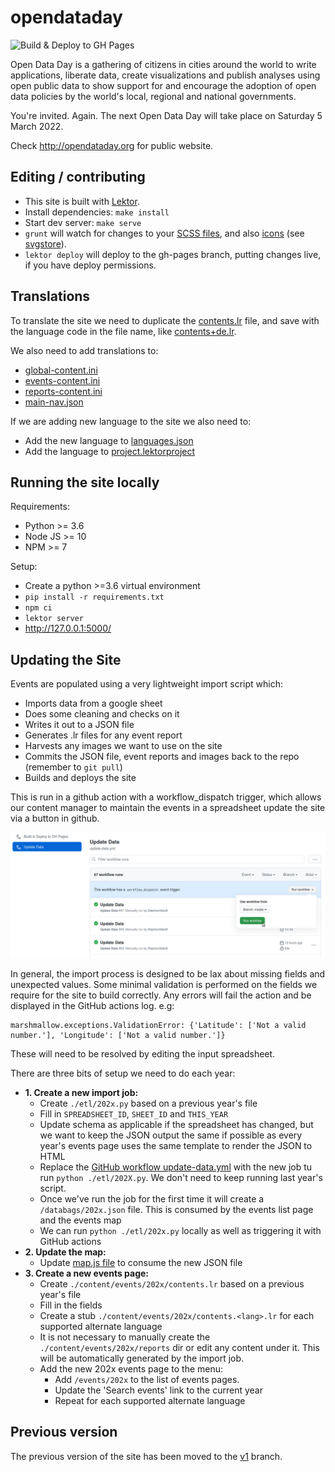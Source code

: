 # opendataday

![Build & Deploy to GH Pages](https://github.com/okfn/opendataday/workflows/Build%20&%20Deploy%20to%20GH%20Pages/badge.svg?branch=master)

Open Data Day is a gathering of citizens in cities around the world to write applications, liberate data, create visualizations and publish analyses using open public data to show support for and encourage the adoption of open data policies by the world's local, regional and national governments.

You're invited. Again. The next Open Data Day will take place on Saturday 5 March 2022.

Check <http://opendataday.org> for public website.

## Editing / contributing

* This site is built with [Lektor](https://www.getlektor.com/).
* Install dependencies: `make install`
* Start dev server: `make serve`
* `grunt` will watch for changes to your [SCSS files](https://github.com/okfn/opendataday/tree/master/assets/scss), and also [icons](https://github.com/okfn/opendataday/tree/master/assets/icons) (see [svgstore](https://github.com/FWeinb/grunt-svgstore)).
* `lektor deploy` will deploy to the gh-pages branch, putting changes live, if you have deploy permissions.

## Translations

To translate the site we need to duplicate the [contents.lr](https://github.com/okfn/opendataday/blob/master/content/contents.lr) file, and save with the language code in the file name, like [contents+de.lr](https://github.com/okfn/opendataday/blob/master/content/contents%2Bde.lr).

We also need to add translations to:

* [global-content.ini](https://github.com/okfn/opendataday/blob/master/databags/global-content.ini)
* [events-content.ini](https://github.com/okfn/opendataday/blob/master/databags/events-content.ini)
* [reports-content.ini](https://github.com/okfn/opendataday/blob/master/databags/reports-content.ini)
* [main-nav.json](https://github.com/okfn/opendataday/blob/master/databags/main-nav.json)

If we are adding new language to the site we also need to:

* Add the new language to [languages.json](https://github.com/okfn/opendataday/blob/master/databags/languages.json)
* Add the language to [project.lektorproject](https://github.com/okfn/opendataday/blob/master/project.lektorproject)

## Running the site locally

Requirements:
- Python >= 3.6
- Node JS >= 10
- NPM >= 7

Setup:
- Create a python >=3.6 virtual environment
- `pip install -r requirements.txt`
- `npm ci`
- `lektor server`
- http://127.0.0.1:5000/

## Updating the Site

Events are populated using a very lightweight import script which:

- Imports data from a google sheet
- Does some cleaning and checks on it
- Writes it out to a JSON file
- Generates .lr files for any event report
- Harvests any images we want to use on the site
- Commits the JSON file, event reports and images back to the repo (remember to `git pull`)
- Builds and deploys the site

This is run in a github action with a workflow_dispatch trigger, which allows our content manager to maintain the events in a spreadsheet update the site via a button in github.

![screenshot](update-data.png)

In general, the import process is designed to be lax about missing fields and unexpected values. Some minimal validation is performed on the fields we require for the site to build correctly. Any errors will fail the action and be displayed in the GitHub actions log. e.g:

```
marshmallow.exceptions.ValidationError: {'Latitude': ['Not a valid number.'], 'Longitude': ['Not a valid number.']}
```

These will need to be resolved by editing the input spreadsheet.


There are three bits of setup we need to do each year:


- **1. Create a new import job:**
    - Create `./etl/202x.py` based on a previous year's file
    - Fill in `SPREADSHEET_ID`, `SHEET_ID` and `THIS_YEAR`
    - Update schema as applicable if the spreadsheet has changed, but we want to keep the JSON output the same if possible as every year's events page uses the same template to render the JSON to HTML
    - Replace the [GitHub workflow update-data.yml](/.github/workflows/update-data.yml) with the new job tu run `python ./etl/202X.py`. We don't need to keep running last year's script.
    - Once we've run the job for the first time it will create a `/databags/202x.json` file. This is consumed by the events list page and the events map
    - We can run `python ./etl/202x.py` locally as well as triggering it with GitHub actions
- **2. Update the map:**
    - Update [map.js file](/assets/js/map.js) to consume the new JSON file
- **3. Create a new events page:**
    - Create  `./content/events/202x/contents.lr` based on a previous year's file
    - Fill in the fields
    - Create a stub `./content/events/202x/contents.<lang>.lr` for each supported alternate language
    - It is not necessary to manually create the `./content/events/202x/reports` dir or edit any content under it. This will be automatically generated by the import job.
    - Add the new 202x events page to the menu:
        - Add `/events/202x` to the list of events pages.
        - Update the 'Search events' link to the current year
        - Repeat for each supported alternate language

## Previous version

The previous version of the site has been moved to the [v1](https://github.com/okfn/opendataday/tree/v1) branch.
